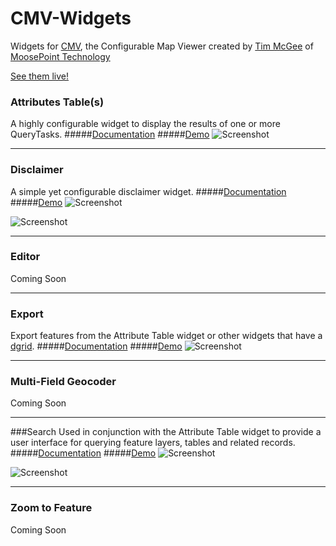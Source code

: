 # CMV-Widgets

Widgets for [CMV](http://cmv.io/), the Configurable Map Viewer created by [Tim McGee](https://github.com/tmcgee) of [MoosePoint Technology](http://moosepoint.com/)

[See them live!](http://tmcgee.github.io/cmv-widgets/)

### Attributes Table(s)
A highly configurable widget to display the results of one or more QueryTasks.
#####[Documentation](https://github.com/tmcgee/cmv-widgets/tree/master/widgets/AttributesTable/README.md)
#####[Demo](http://tmcgee.github.io/cmv-widgets/demo.html?config=table)
![Screenshot](https://tmcgee.github.io/cmv-widgets/images/attributesTables1.jpg)

---
### Disclaimer
A simple yet configurable disclaimer widget.
#####[Documentation](https://github.com/tmcgee/cmv-widgets/tree/master/widgets/Disclaimer/README.md)
#####[Demo](http://tmcgee.github.io/cmv-widgets/demo.html?config=disclaimer)
![Screenshot](https://tmcgee.github.io/cmv-widgets/images/disclaimer1.jpg)

![Screenshot](https://tmcgee.github.io/cmv-widgets/images/disclaimer2.jpg)

---
### Editor
Coming Soon

---
### Export
Export features from the Attribute Table widget or other widgets that have a [dgrid](http://dgrid.io).
#####[Documentation](https://github.com/tmcgee/cmv-widgets/tree/master/widgets/Export/README.md)
#####[Demo](http://tmcgee.github.io/cmv-widgets/demo.html?config=table)
![Screenshot](https://tmcgee.github.io/cmv-widgets/images/export1.jpg)

---
### Multi-Field Geocoder
Coming Soon

---
###Search
Used in conjunction with the Attribute Table widget to provide a user interface for querying feature layers, tables and related records.
#####[Documentation](https://github.com/tmcgee/cmv-widgets/tree/master/widgets/Search/README.md)
#####[Demo](http://tmcgee.github.io/cmv-widgets/demo.html?config=search)
![Screenshot](https://tmcgee.github.io/cmv-widgets/images/search1.jpg)

![Screenshot](https://tmcgee.github.io/cmv-widgets/images/search2.jpg)

---
### Zoom to Feature
Coming Soon